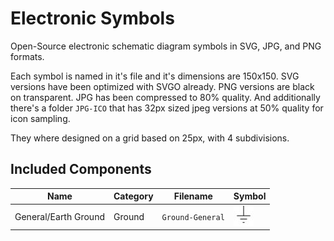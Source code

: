 # Electronic Symbols

Open-Source electronic schematic diagram symbols in SVG, JPG, and PNG formats.

Each symbol is named in it's file and it's dimensions are 150x150. SVG versions have
been optimized with SVGO already. PNG versions are black on transparent. JPG has been
compressed to 80% quality. And additionally there's a folder `JPG-ICO` that has 32px
sized jpeg versions at 50% quality for icon sampling.

They where designed on a grid based on 25px, with 4 subdivisions.

## Included Components

| Name   | Category | Filename | Symbol |
|--------|----------|----------|--------|
| General/Earth Ground | Ground | `Ground-General` | <img src='/JPG-ICO/Ground-General.jpg?raw=true' /> |

